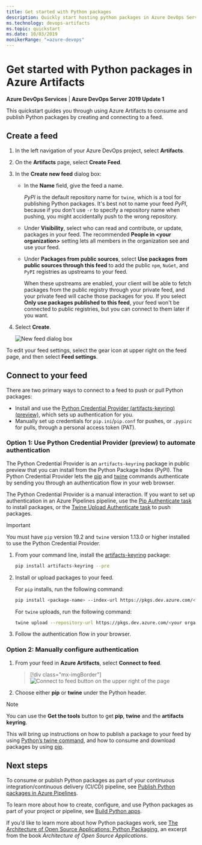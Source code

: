 ```yaml
---
title: Get started with Python packages
description: Quickly start hosting python packages in Azure DevOps Services
ms.technology: devops-artifacts
ms.topic: quickstart
ms.date: 10/03/2019
monikerRange: "=azure-devops"
---
```


# Get started with Python packages in Azure Artifacts

**Azure DevOps Services** | **Azure DevOps Server 2019 Update 1**

This quickstart guides you through using Azure Artifacts to consume and publish Python packages by creating and connecting to a feed.

## Create a feed

1. In the left navigation of your Azure DevOps project, select **Artifacts**.

2. On the **Artifacts** page, select **Create Feed**.

3. In the **Create new feed** dialog box:

   - In the **Name** field, give the feed a name.

     _PyPI_ is the default repository name for `twine`, which is a tool for publishing Python packages. It's best not to name your feed _PyPI_, because if you don't use `-r` to specify a repository name when pushing, you might accidentally push to the wrong repository.

   - Under **Visibility**, select who can read and contribute, or update, packages in your feed. The recommended **People in \<your organization>** setting lets all members in the organization see and use your feed.

   - Under **Packages from public sources**, select **Use packages from public sources through this feed** to add the public `npm`, `NuGet`, and `PyPI` registries as upstreams to your feed.

     When these upstreams are enabled, your client will be able to fetch packages from the public registry through your private feed, and your private feed will cache those packages for you. If you select **Only use packages published to this feed**, your feed won't be connected to public registries, but you can connect to them later if you want.

4. Select **Create**.

   ![New feed dialog box](../media/new-feed-dialog.png)

To edit your feed settings, select the gear icon at upper right on the feed page, and then select **Feed settings**.

## Connect to your feed

There are two primary ways to connect to a feed to push or pull Python packages:

- Install and use the [Python Credential Provider (artifacts-keyring) (preview)](https://github.com/microsoft/artifacts-keyring), which sets up authentication for you.
- Manually set up credentials for `pip.ini`/`pip.conf` for pushes, or `.pypirc` for pulls, through a personal access token (PAT).

### Option 1: Use Python Credential Provider (preview) to automate authentication

The Python Credential Provider is an `artifacts-keyring` package in public preview that you can install from the Python Package Index (PyPI). The Python Credential Provider lets the [pip](https://pypi.org/project/pip/) and [twine](https://pypi.org/project/twine/) commands authenticate by sending you through an authentication flow in your web browser.

The Python Credential Provider is a manual interaction. If you want to set up authentication in an Azure Pipelines pipeline, use the [Pip Authenticate task](../../pipelines/tasks/package/pip-authenticate.md) to install packages, or the [Twine Upload Authenticate task](../../pipelines/tasks/package/twine-authenticate.md) to push packages.

> [!IMPORTANT]
> You must have `pip` version 19.2 and `twine` version 1.13.0 or higher installed to use the Python Credential Provider.

1. From your command line, install the [artifacts-keyring](https://github.com/microsoft/artifacts-keyring) package:

   ```bash
   pip install artifacts-keyring --pre
   ```

2. Install or upload packages to your feed.

   For `pip` installs, run the following command:

   ```bash
   pip install <package-name> --index-url https://pkgs.dev.azure.com/<your organization name>/_packaging/<your feed name>/pypi/simple
   ```

   For `twine` uploads, run the following command:

   ```bash
   twine upload --repository-url https://pkgs.dev.azure.com/<your organization name>/_packaging/<your feed name>/pypi/upload <package wheel or other dist format>
   ```

3. Follow the authentication flow in your browser.

### Option 2: Manually configure authentication

1. From your feed in **Azure Artifacts**, select **Connect to feed**.

   > [!div class="mx-imgBorder"]
   > ![Connect to feed button on the upper right of the page](../media/connect-to-feed-azure-devops-newnav.png)

2. Choose either **pip** or **twine** under the Python header.

> [!NOTE]
> You can use the **Get the tools** button to get **pip**, **twine** and the **artifacts keyring**.

This will bring up instructions on how to publish a package to your feed by using [Python’s twine command](https://pypi.org/project/twine/), and how to consume and download packages by using [pip](https://pypi.org/project/pip/).

## Next steps

To consume or publish Python packages as part of your continuous integration/continuous delivery (CI/CD) pipeline, see [Publish Python packages in Azure Pipelines](../../pipelines/targets/pypi.md).

To learn more about how to create, configure, and use Python packages as part of your project or pipeline, see [Build Python apps](../../pipelines/ecosystems/python.md).

If you’d like to learn more about how Python packages work, see [The Architecture of Open Source Applications: Python Packaging](https://www.aosabook.org/en/packaging.html), an excerpt from the book _Architecture of Open Source Applications_.
